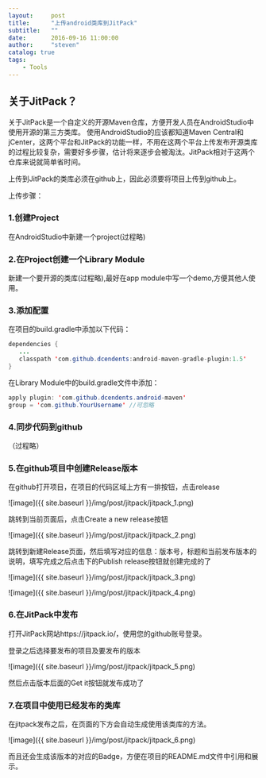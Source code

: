 ```yaml
---
layout:     post
title:      "上传android类库到JitPack"
subtitle:   ""
date:       2016-09-16 11:00:00
author:     "steven"
catalog: true
tags:
    - Tools
---
```


## 关于JitPack？

关于JitPack是一个自定义的开源Maven仓库，方便开发人员在AndroidStudio中使用开源的第三方类库。
使用AndroidStudio的应该都知道Maven Central和jCenter，这两个平台和JitPack的功能一样，不用在这两个平台上传发布开源类库的过程比较复杂，需要好多步骤，估计将来逐步会被淘汰。JitPack相对于这两个仓库来说就简单省时间。

上传到JitPack的类库必须在github上，因此必须要将项目上传到github上。

上传步骤：


### 1.创建Project

在AndroidStudio中新建一个project(过程略)


### 2.在Project创建一个Library Module

新建一个要开源的类库(过程略),最好在app module中写一个demo,方便其他人使用。

### 3.添加配置

在项目的build.gradle中添加以下代码：

```java
dependencies {
   ...
   classpath 'com.github.dcendents:android-maven-gradle-plugin:1.5'
}
```

在Library Module中的build.gradle文件中添加：

```java
apply plugin: 'com.github.dcendents.android-maven'
group = 'com.github.YourUsername' //可忽略
```

### 4.同步代码到github
（过程略）


### 5.在github项目中创建Release版本

在github打开项目，在项目的代码区域上方有一排按钮，点击release

![image]({{ site.baseurl }}/img/post/jitpack/jitpack_1.png)

跳转到当前页面后，点击Create a new release按钮

![image]({{ site.baseurl }}/img/post/jitpack/jitpack_2.png)

跳转到新建Release页面，然后填写对应的信息：版本号，标题和当前发布版本的说明，填写完成之后点击下的Publish release按钮就创建完成的了

![image]({{ site.baseurl }}/img/post/jitpack/jitpack_3.png)

![image]({{ site.baseurl }}/img/post/jitpack/jitpack_4.png)


### 6.在JitPack中发布

打开JitPack网站https://jitpack.io/，使用您的github账号登录。

登录之后选择要发布的项目及要发布的版本

![image]({{ site.baseurl }}/img/post/jitpack/jitpack_5.png)

然后点击版本后面的Get it按钮就发布成功了

### 7.在项目中使用已经发布的类库

在jitpack发布之后，在页面的下方会自动生成使用该类库的方法。

![image]({{ site.baseurl }}/img/post/jitpack/jitpack_6.png)

而且还会生成该版本的对应的Badge，方便在项目的README.md文件中引用和展示。
